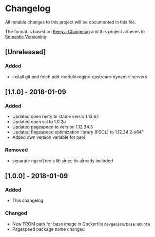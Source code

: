 # Changelog
All notable changes to this project will be documented in this file.

The format is based on [Keep a Changelog](http://keepachangelog.com/en/1.0.0/)
and this project adheres to [Semantic Versioning](http://semver.org/spec/v2.0.0.html).

## [Unreleased]

### Added
- install git and fetch add-module=nginx-upstream-dynamic-servers

## [1.1.0] - 2018-01-09
### Added
- Updated open resty to stable versio 1.13.6.1
- Updated open ssl to 1.0.2o
- Updated pagespeed to version 1.12.34.3
- Updated Pagespeed optimization library (PSOL) to 1.12.34.2-x64"
- Added own version variable for psol

### Removed
- separate nginx2redis lib since its already included

## [1.0.0] - 2018-01-09
### Added
- This changelog

### Changed
- New FROM path for base image in Dockerfile `devgeniem/base:ubuntu`
- Pagespeed package name changed
